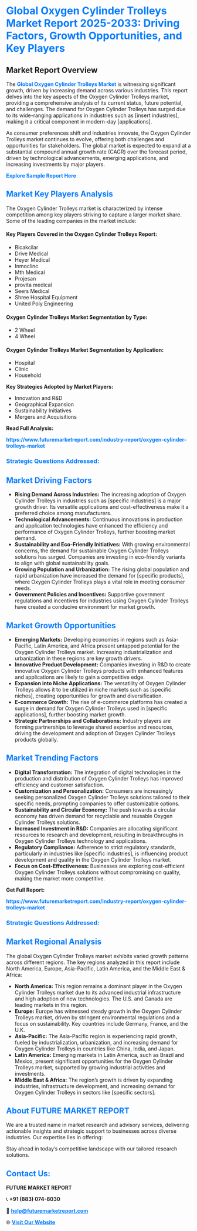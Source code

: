 <h1 style="color: #007BFF;">Global Oxygen Cylinder Trolleys Market Report 2025-2033: Driving Factors, Growth Opportunities, and Key Players</h1>

<section id="overview">
<h2>Market Report Overview</h2>
<p>The <a href="https://www.futuremarketreport.com/industry-report/oxygen-cylinder-trolleys-market" style="color: #007BFF; text-decoration: none;"><strong>Global Oxygen Cylinder Trolleys Market</strong></a> is witnessing significant growth, driven by increasing demand across various industries. This report delves into the key aspects of the Oxygen Cylinder Trolleys market, providing a comprehensive analysis of its current status, future potential, and challenges. The demand for Oxygen Cylinder Trolleys has surged due to its wide-ranging applications in industries such as [insert industries], making it a critical component in modern-day [applications].</p>
<p>As consumer preferences shift and industries innovate, the Oxygen Cylinder Trolleys market continues to evolve, offering both challenges and opportunities for stakeholders. The global market is expected to expand at a substantial compound annual growth rate (CAGR) over the forecast period, driven by technological advancements, emerging applications, and increasing investments by major players.</p>
</section>

<section id="overview">
<p><a href="https://www.futuremarketreport.com/request-sample/reportId=52720" style="color: #007BFF; text-decoration: none;"><strong>Explore Sample Report Here</strong></a></p>
</section>

<section id="key-players">
<h2 style="color: #007BFF;">Market Key Players Analysis</h2>
<p>The Oxygen Cylinder Trolleys market is characterized by intense competition among key players striving to capture a larger market share. Some of the leading companies in the market include:</p>
<h4>Key Players Covered in the Oxygen Cylinder Trolleys Report:</h4>
<ul><li>Bicakcilar</li><li>Drive Medical</li><li>Heyer Medical</li><li>Inmoclinc</li><li>Mth Medical</li><li>Projesan</li><li>provita medical</li><li>Seers Medical</li><li>Shree Hospital Equipment</li><li>United Poly Engineering</li></ul>
<h4>Oxygen Cylinder Trolleys Market Segmentation by Type:</h4>
<ul><li>2 Wheel</li><li>4 Wheel</li></ul>

<h4>Oxygen Cylinder Trolleys Market Segmentation by Application:</h4>
<ul><li>Hospital</li><li>Clinic</li><li>Household</li></ul>
<p><strong>Key Strategies Adopted by Market Players:</strong></p>
<ul>
<li>Innovation and R&D</li>
<li>Geographical Expansion</li>
<li>Sustainability Initiatives</li>
<li>Mergers and Acquisitions</li>
</ul>
</section>

<section>
<p><strong>Read Full Analysis: </strong></p><a href="https://www.futuremarketreport.com/industry-report/oxygen-cylinder-trolleys-market" style="color: #007BFF; text-decoration: none;"><strong>https://www.futuremarketreport.com/industry-report/oxygen-cylinder-trolleys-market</strong></a>
<h3 style="color: #007BFF;">Strategic Questions Addressed:</h3>
</section>

<section id="driving-factors">
<h2 style="color: #007BFF;">Market Driving Factors</h2>
<ul>
<li><strong>Rising Demand Across Industries:</strong> The increasing adoption of Oxygen Cylinder Trolleys in industries such as [specific industries] is a major growth driver. Its versatile applications and cost-effectiveness make it a preferred choice among manufacturers.</li>
<li><strong>Technological Advancements:</strong> Continuous innovations in production and application technologies have enhanced the efficiency and performance of Oxygen Cylinder Trolleys, further boosting market demand.</li>
<li><strong>Sustainability and Eco-Friendly Initiatives:</strong> With growing environmental concerns, the demand for sustainable Oxygen Cylinder Trolleys solutions has surged. Companies are investing in eco-friendly variants to align with global sustainability goals.</li>
<li><strong>Growing Population and Urbanization:</strong> The rising global population and rapid urbanization have increased the demand for [specific products], where Oxygen Cylinder Trolleys plays a vital role in meeting consumer needs.</li>
<li><strong>Government Policies and Incentives:</strong> Supportive government regulations and incentives for industries using Oxygen Cylinder Trolleys have created a conducive environment for market growth.</li>
</ul>
</section>

<section id="growth-opportunities">
<h2 style="color: #007BFF;">Market Growth Opportunities</h2>
<ul>
<li><strong>Emerging Markets:</strong> Developing economies in regions such as Asia-Pacific, Latin America, and Africa present untapped potential for the Oxygen Cylinder Trolleys market. Increasing industrialization and urbanization in these regions are key growth drivers.</li>
<li><strong>Innovative Product Development:</strong> Companies investing in R&D to create innovative Oxygen Cylinder Trolleys products with enhanced features and applications are likely to gain a competitive edge.</li>
<li><strong>Expansion into Niche Applications:</strong> The versatility of Oxygen Cylinder Trolleys allows it to be utilized in niche markets such as [specific niches], creating opportunities for growth and diversification.</li>
<li><strong>E-commerce Growth:</strong> The rise of e-commerce platforms has created a surge in demand for Oxygen Cylinder Trolleys used in [specific applications], further boosting market growth.</li>
<li><strong>Strategic Partnerships and Collaborations:</strong> Industry players are forming partnerships to leverage shared expertise and resources, driving the development and adoption of Oxygen Cylinder Trolleys products globally.</li>
</ul>
</section>

<section id="trending-factors">
<h2 style="color: #007BFF;">Market Trending Factors</h2>
<ul>
<li><strong>Digital Transformation:</strong> The integration of digital technologies in the production and distribution of Oxygen Cylinder Trolleys has improved efficiency and customer satisfaction.</li>
<li><strong>Customization and Personalization:</strong> Consumers are increasingly seeking personalized Oxygen Cylinder Trolleys solutions tailored to their specific needs, prompting companies to offer customizable options.</li>
<li><strong>Sustainability and Circular Economy:</strong> The push towards a circular economy has driven demand for recyclable and reusable Oxygen Cylinder Trolleys solutions.</li>
<li><strong>Increased Investment in R&D:</strong> Companies are allocating significant resources to research and development, resulting in breakthroughs in Oxygen Cylinder Trolleys technology and applications.</li>
<li><strong>Regulatory Compliance:</strong> Adherence to strict regulatory standards, particularly in industries like [specific industries], is influencing product development and quality in the Oxygen Cylinder Trolleys market.</li>
<li><strong>Focus on Cost-Effectiveness:</strong> Businesses are exploring cost-efficient Oxygen Cylinder Trolleys solutions without compromising on quality, making the market more competitive.</li>
</ul>
</section>

<section>
<p><strong>Get Full Report: </strong></p><a href="https://www.futuremarketreport.com/industry-report/oxygen-cylinder-trolleys-market" style="color: #007BFF; text-decoration: none;"><strong>https://www.futuremarketreport.com/industry-report/oxygen-cylinder-trolleys-market</strong></a>
<h3 style="color: #007BFF;">Strategic Questions Addressed:</h3>
</section>


<section id="regional-analysis">
<h2 style="color: #007BFF;">Market Regional Analysis</h2>
<p>The global Oxygen Cylinder Trolleys market exhibits varied growth patterns across different regions. The key regions analyzed in this report include North America, Europe, Asia-Pacific, Latin America, and the Middle East & Africa:</p>
<ul>
<li><strong>North America:</strong> This region remains a dominant player in the Oxygen Cylinder Trolleys market due to its advanced industrial infrastructure and high adoption of new technologies. The U.S. and Canada are leading markets in this region.</li>
<li><strong>Europe:</strong> Europe has witnessed steady growth in the Oxygen Cylinder Trolleys market, driven by stringent environmental regulations and a focus on sustainability. Key countries include Germany, France, and the U.K.</li>
<li><strong>Asia-Pacific:</strong> The Asia-Pacific region is experiencing rapid growth, fueled by industrialization, urbanization, and increasing demand for Oxygen Cylinder Trolleys in countries like China, India, and Japan.</li>
<li><strong>Latin America:</strong> Emerging markets in Latin America, such as Brazil and Mexico, present significant opportunities for the Oxygen Cylinder Trolleys market, supported by growing industrial activities and investments.</li>
<li><strong>Middle East & Africa:</strong> The region’s growth is driven by expanding industries, infrastructure development, and increasing demand for Oxygen Cylinder Trolleys in sectors like [specific sectors].</li>
</ul>
</section>

<footer>
<h2 style="color: #007BFF;">About FUTURE MARKET REPORT</h2>
<p>We are a trusted name in market research and advisory services, delivering actionable insights and strategic support to businesses across diverse industries. Our expertise lies in offering:</p>

<p>Stay ahead in today’s competitive landscape with our tailored research solutions.</p>

<h2 style="color: #007BFF;">Contact Us:</h2>
<p><strong>FUTURE MARKET REPORT</strong></p>
<p>📞 <strong>+91 (883) 074-8030</strong></p>
<p>📧 <strong><a href="mailto:help@futuremarketreport.com" style="color: #007BFF;">help@futuremarketreport.com</a></strong></p>
<p>🌐 <strong><a href="https://www.futuremarketreport.com/" style="color: #007BFF;">Visit Our Website</a></strong></p>
</footer>